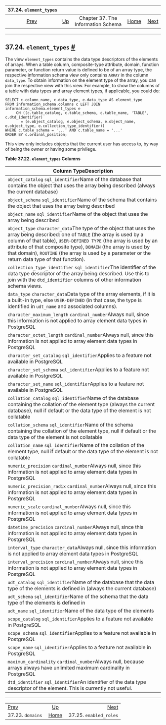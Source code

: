 <!--?xml version="1.0" encoding="UTF-8" standalone="no"?-->

|               37.24. `element_types`              |                                                                    |                                    |                                                       |                                                               |
| :-----------------------------------------------: | :----------------------------------------------------------------- | :--------------------------------: | ----------------------------------------------------: | ------------------------------------------------------------: |
| [Prev](infoschema-domains.html "37.23. domains")  | [Up](information-schema.html "Chapter 37. The Information Schema") | Chapter 37. The Information Schema | [Home](index.html "PostgreSQL 17devel Documentation") |  [Next](infoschema-enabled-roles.html "37.25. enabled_roles") |

***

## 37.24. `element_types` [#](#INFOSCHEMA-ELEMENT-TYPES)

The view `element_types` contains the data type descriptors of the elements of arrays. When a table column, composite-type attribute, domain, function parameter, or function return value is defined to be of an array type, the respective information schema view only contains `ARRAY` in the column `data_type`. To obtain information on the element type of the array, you can join the respective view with this view. For example, to show the columns of a table with data types and array element types, if applicable, you could do:

    SELECT c.column_name, c.data_type, e.data_type AS element_type
    FROM information_schema.columns c LEFT JOIN information_schema.element_types e
         ON ((c.table_catalog, c.table_schema, c.table_name, 'TABLE', c.dtd_identifier)
           = (e.object_catalog, e.object_schema, e.object_name, e.object_type, e.collection_type_identifier))
    WHERE c.table_schema = '...' AND c.table_name = '...'
    ORDER BY c.ordinal_position;

This view only includes objects that the current user has access to, by way of being the owner or having some privilege.

**Table 37.22. `element_types` Columns**

| Column TypeDescription                                                                                                                                                                                                                                                                                                                                                      |
| --------------------------------------------------------------------------------------------------------------------------------------------------------------------------------------------------------------------------------------------------------------------------------------------------------------------------------------------------------------------------- |
| `object_catalog` `sql_identifier`Name of the database that contains the object that uses the array being described (always the current database)                                                                                                                                                                                                                            |
| `object_schema` `sql_identifier`Name of the schema that contains the object that uses the array being described                                                                                                                                                                                                                                                             |
| `object_name` `sql_identifier`Name of the object that uses the array being described                                                                                                                                                                                                                                                                                        |
| `object_type` `character_data`The type of the object that uses the array being described: one of `TABLE` (the array is used by a column of that table), `USER-DEFINED TYPE` (the array is used by an attribute of that composite type), `DOMAIN` (the array is used by that domain), `ROUTINE` (the array is used by a parameter or the return data type of that function). |
| `collection_type_identifier` `sql_identifier`The identifier of the data type descriptor of the array being described. Use this to join with the `dtd_identifier` columns of other information schema views.                                                                                                                                                                 |
| `data_type` `character_data`Data type of the array elements, if it is a built-in type, else `USER-DEFINED` (in that case, the type is identified in `udt_name` and associated columns).                                                                                                                                                                                     |
| `character_maximum_length` `cardinal_number`Always null, since this information is not applied to array element data types in PostgreSQL                                                                                                                                                                                                                                    |
| `character_octet_length` `cardinal_number`Always null, since this information is not applied to array element data types in PostgreSQL                                                                                                                                                                                                                                      |
| `character_set_catalog` `sql_identifier`Applies to a feature not available in PostgreSQL                                                                                                                                                                                                                                                                                    |
| `character_set_schema` `sql_identifier`Applies to a feature not available in PostgreSQL                                                                                                                                                                                                                                                                                     |
| `character_set_name` `sql_identifier`Applies to a feature not available in PostgreSQL                                                                                                                                                                                                                                                                                       |
| `collation_catalog` `sql_identifier`Name of the database containing the collation of the element type (always the current database), null if default or the data type of the element is not collatable                                                                                                                                                                      |
| `collation_schema` `sql_identifier`Name of the schema containing the collation of the element type, null if default or the data type of the element is not collatable                                                                                                                                                                                                       |
| `collation_name` `sql_identifier`Name of the collation of the element type, null if default or the data type of the element is not collatable                                                                                                                                                                                                                               |
| `numeric_precision` `cardinal_number`Always null, since this information is not applied to array element data types in PostgreSQL                                                                                                                                                                                                                                           |
| `numeric_precision_radix` `cardinal_number`Always null, since this information is not applied to array element data types in PostgreSQL                                                                                                                                                                                                                                     |
| `numeric_scale` `cardinal_number`Always null, since this information is not applied to array element data types in PostgreSQL                                                                                                                                                                                                                                               |
| `datetime_precision` `cardinal_number`Always null, since this information is not applied to array element data types in PostgreSQL                                                                                                                                                                                                                                          |
| `interval_type` `character_data`Always null, since this information is not applied to array element data types in PostgreSQL                                                                                                                                                                                                                                                |
| `interval_precision` `cardinal_number`Always null, since this information is not applied to array element data types in PostgreSQL                                                                                                                                                                                                                                          |
| `udt_catalog` `sql_identifier`Name of the database that the data type of the elements is defined in (always the current database)                                                                                                                                                                                                                                           |
| `udt_schema` `sql_identifier`Name of the schema that the data type of the elements is defined in                                                                                                                                                                                                                                                                            |
| `udt_name` `sql_identifier`Name of the data type of the elements                                                                                                                                                                                                                                                                                                            |
| `scope_catalog` `sql_identifier`Applies to a feature not available in PostgreSQL                                                                                                                                                                                                                                                                                            |
| `scope_schema` `sql_identifier`Applies to a feature not available in PostgreSQL                                                                                                                                                                                                                                                                                             |
| `scope_name` `sql_identifier`Applies to a feature not available in PostgreSQL                                                                                                                                                                                                                                                                                               |
| `maximum_cardinality` `cardinal_number`Always null, because arrays always have unlimited maximum cardinality in PostgreSQL                                                                                                                                                                                                                                                  |
| `dtd_identifier` `sql_identifier`An identifier of the data type descriptor of the element. This is currently not useful.                                                                                                                                                                                                                                                    |

***

|                                                   |                                                                    |                                                               |
| :------------------------------------------------ | :----------------------------------------------------------------: | ------------------------------------------------------------: |
| [Prev](infoschema-domains.html "37.23. domains")  | [Up](information-schema.html "Chapter 37. The Information Schema") |  [Next](infoschema-enabled-roles.html "37.25. enabled_roles") |
| 37.23. `domains`                                  |        [Home](index.html "PostgreSQL 17devel Documentation")       |                                        37.25. `enabled_roles` |
